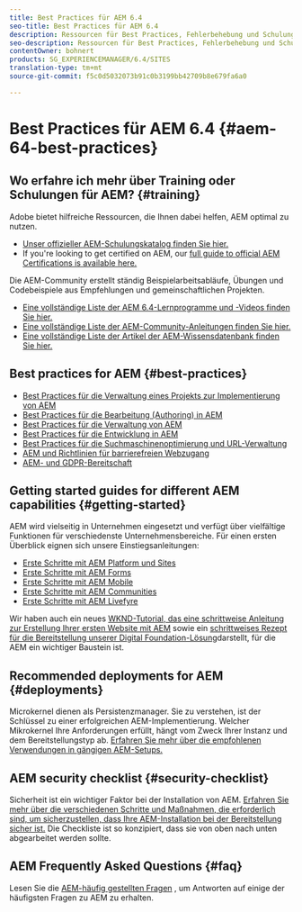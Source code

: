 ```yaml
---
title: Best Practices für AEM 6.4
seo-title: Best Practices für AEM 6.4
description: Ressourcen für Best Practices, Fehlerbehebung und Schulungen für AEM 6.4
seo-description: Ressourcen für Best Practices, Fehlerbehebung und Schulungen für AEM 6.4
contentOwner: bohnert
products: SG_EXPERIENCEMANAGER/6.4/SITES
translation-type: tm+mt
source-git-commit: f5c0d5032073b91c0b3199bb42709b8e679fa6a0

---
```



# Best Practices für AEM 6.4 {#aem-64-best-practices}

## Wo erfahre ich mehr über Training oder Schulungen für AEM? {#training}

Adobe bietet hilfreiche Ressourcen, die Ihnen dabei helfen, AEM optimal zu nutzen.

* [Unser offizieller AEM-Schulungskatalog finden Sie hier.](https://training.adobe.com/training/current-courses.html#solution=adobeExperienceManager&p=1)
* If you&#39;re looking to get certified on AEM, our [full guide to official AEM Certifications is available here.](https://training.adobe.com/certification/exams.html#p=1&solution=adobeExperienceManager)

Die AEM-Community erstellt ständig Beispielarbeitsabläufe, Übungen und Codebeispiele aus Empfehlungen und gemeinschaftlichen Projekten.

* [Eine vollständige Liste der AEM 6.4-Lernprogramme und -Videos finden Sie hier.](https://helpx.adobe.com/experience-manager/kt/index/aem-6-4-videos.html)
* [Eine vollständige Liste der AEM-Community-Anleitungen finden Sie hier.](https://helpx.adobe.com/experience-manager/topics/how-to.html)
* [Eine vollständige Liste der Artikel der AEM-Wissensdatenbank finden Sie hier.](https://helpx.adobe.com/experience-manager/kb/index/full_kb_list.html)

## Best practices for AEM {#best-practices}

* [Best Practices für die Verwaltung eines Projekts zur Implementierung von AEM](/help/managing/best-practices.md)
* [Best Practices für die Bearbeitung (Authoring) in AEM](/help/sites-authoring/best-practices.md)
* [Best Practices für die Verwaltung von AEM](/help/sites-administering/administer-best-practices.md)
* [Best Practices für die Entwicklung in AEM](/help/sites-developing/best-practices.md)
* [Best Practices für die Suchmaschinenoptimierung und URL-Verwaltung](/help/managing/seo-and-url-management.md)
* [AEM und Richtlinien für barrierefreien Webzugang](/help/managing/web-accessibility.md)
* [AEM- und GDPR-Bereitschaft](/help/managing/data-protection-and-privacy.md)

## Getting started guides for different AEM capabilities {#getting-started}

AEM wird vielseitig in Unternehmen eingesetzt und verfügt über vielfältige Funktionen für verschiedenste Unternehmensbereiche. Für einen ersten Überblick eignen sich unsere Einstiegsanleitungen:

* [Erste Schritte mit AEM Platform und Sites](/help/sites-deploying/deploy.md#getting-started)
* [Erste Schritte mit AEM Forms](/help/forms/using/introduction-aem-forms.md)
* [Erste Schritte mit AEM Mobile](/help/mobile/getting-started-aem-mobile.md)
* [Erste Schritte mit AEM Communities](/help/communities/getting-started.md)
* [Erste Schritte mit AEM Livefyre](https://answers.livefyre.com/developers/getting-started/)

Wir haben auch ein neues [WKND-Tutorial, das eine schrittweise Anleitung zur Erstellung Ihrer ersten Website mit AEM](https://docs.adobe.com/content/help/en/experience-manager-learn/getting-started-wknd-tutorial-develop/overview.html) sowie ein [schrittweises Rezept für die Bereitstellung unserer Digital Foundation-Lösung](https://helpx.adobe.com/marketing-cloud/how-to/digital-foundation.html)darstellt, für die AEM ein wichtiger Baustein ist.

## Recommended deployments for AEM {#deployments}

Microkernel dienen als Persistenzmanager. Sie zu verstehen, ist der Schlüssel zu einer erfolgreichen AEM-Implementierung. Welcher Mikrokernel Ihre Anforderungen erfüllt, hängt vom Zweck Ihrer Instanz und dem Bereitstellungstyp ab. [Erfahren Sie mehr über die empfohlenen Verwendungen in gängigen AEM-Setups.](/help/sites-deploying/recommended-deploys.md)

## AEM security checklist {#security-checklist}

Sicherheit ist ein wichtiger Faktor bei der Installation von AEM. [Erfahren Sie mehr über die verschiedenen Schritte und Maßnahmen, die erforderlich sind, um sicherzustellen, dass Ihre AEM-Installation bei der Bereitstellung sicher ist.](/help/sites-administering/security-checklist.md) Die Checkliste ist so konzipiert, dass sie von oben nach unten abgearbeitet werden sollte.

## AEM Frequently Asked Questions {#faq}

Lesen Sie die [AEM-häufig gestellten Fragen](/help/sites-administering/aem-faqs.md) , um Antworten auf einige der häufigsten Fragen zu AEM zu erhalten.
